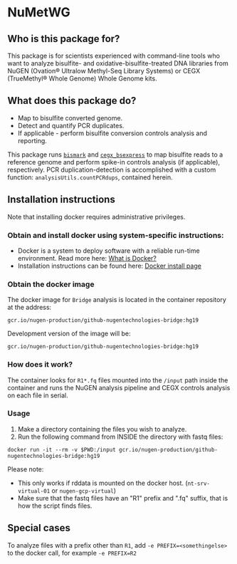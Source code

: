 # NuMetWG

## Who is this package for?

This package is for scientists experienced with command-line tools who want to analyze bisulfite- and oxidative-bisulfite-treated DNA libraries from NuGEN (Ovation® Ultralow Methyl-Seq Library Systems) or CEGX (TrueMethyl® Whole Genome) Whole Genome kits.

## What does this package do?

  - Map to bisulfite converted genome.
  - Detect and quantify PCR duplicates.
  - If applicable - perform bisulfite conversion controls analysis and reporting.

This package runs [`bismark`](https://www.bioinformatics.babraham.ac.uk/projects/bismark/) and [`cegx_bsexpress`](https://bitbucket.org/cegx-bfx/cegx_bsexpress) to map bisulfite reads to a reference genome and perform spike-in controls analysis (if applicable), respectively. PCR duplication-detection is accomplished with a custom function: `analysisUtils.countPCRdups`, contained herein.

## Installation instructions

Note that installing docker requires administrative privileges.

### Obtain and install docker using system-specific instructions:

  - Docker is a system to deploy software with a reliable run-time environment. Read more here: [What is Docker?](https://www.docker.com/what-docker)
  - Installation instructions can be found here: [Docker install page](https://docs.docker.com/engine/installation/)
  
### Obtain the docker image

  The docker image for `Bridge` analysis is located in the container repository at the address:
    
    gcr.io/nugen-production/github-nugentechnologies-bridge:hg19
    
  Development version of the image will be:
  
    gcr.io/nugen-production/github-nugentechnologies-bridge:hg19
    
### How does it work?

  The container looks for `R1*.fq` files mounted into the `/input` path inside the
  container and runs the NuGEN analysis pipeline and CEGX controls analysis on each file in serial.
  
### Usage

  1) Make a directory containing the files you wish to analyze.  
  2) Run the following command from INSIDE the directory with fastq files:
  
    docker run -it --rm -v $PWD:/input gcr.io/nugen-production/github-nugentechnologies-bridge:hg19

  Please note:
  
  - This only works if rddata is mounted on the docker host. (`nt-srv-virtual-01` or `nugen-gcp-virtual`)
  - Make sure that the fastq files have an "R1" prefix and ".fq" suffix, that is how the script finds files.

## Special cases

To analyze files with a prefix other than `R1`, add `-e PREFIX=<somethingelse>` to the docker call, for example `-e PREFIX=R2`
